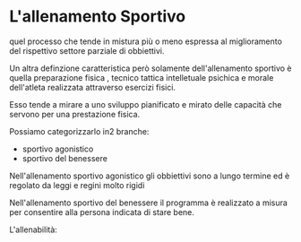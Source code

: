 # L'allenamento Sportivo

quel processo che tende in mistura più o meno espressa al miglioramento del rispettivo settore parziale di obbiettivi.

Un altra definzione caratteristica però solamente dell'allenamento sportivo è quella preparazione fisica , tecnico tattica intelletuale psichica e morale dell'atleta realizzata attraverso esercizi fisici.

Esso tende a mirare a uno sviluppo pianificato e mirato delle capacità che servono per una prestazione fisica.

Possiamo categorizzarlo in2 branche:
- sportivo agonistico
- sportivo del benessere

Nell'allenamento sportivo agonistico gli obbiettivi sono a lungo termine ed è regolato da leggi e regini molto rigidi

Nell'allenamento sportivo del benessere il programma è realizzato a misura per consentire alla persona indicata di stare bene.

L'allenabilità: 
<!--stackedit_data:
eyJoaXN0b3J5IjpbMTY1NDEwODU3N119
-->